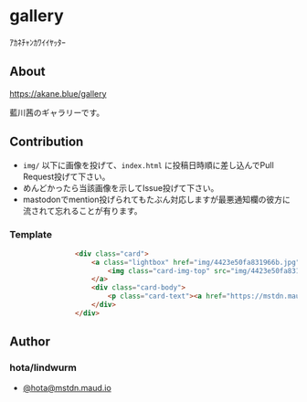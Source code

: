 # gallery

ｱｶﾈﾁｬﾝｶﾜｲｲﾔｯﾀｰ

## About

https://akane.blue/gallery

藍川茜のギャラリーです。

## Contribution

- `img/` 以下に画像を投げて、`index.html` に投稿日時順に差し込んでPull Request投げて下さい。
- めんどかったら当該画像を示してIssue投げて下さい。
- mastodonでmention投げられてもたぶん対応しますが最悪通知欄の彼方に流されて忘れることが有ります。

### Template

```html
                <div class="card">
                    <a class="lightbox" href="img/4423e50fa831966b.jpg">
                        <img class="card-img-top" src="img/4423e50fa831966b.jpg">
                    </a>
                    <div class="card-body">
                        <p class="card-text"><a href="https://mstdn.maud.io/@hota/7108758" target="_blank">https://mstdn.maud.io/@hota/7108758</a></p>
                    </div>
                </div>
```

## Author

### hota/lindwurm

- [@hota@mstdn.maud.io](https://mstdn.maud.io/@hota)
